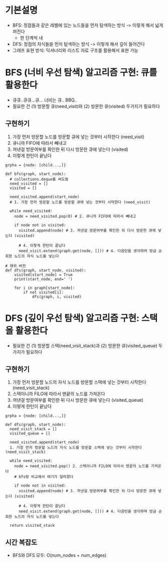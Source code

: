 # 기본설명

- BFS: 정점들과 같은 레벨에 있는 노드들을 먼저 탐색하는 방식 -> 이렇게 해서 넓게 퍼진다
  - 한 단계씩 내
- DFS: 정점의 자식들을 먼저 탐색하는 방식 -> 이렇게 해서 깊이 들어간다
- 그래프 표현 방식: 딕셔너리와 리스트 자료 구조를 활용해서 표현 가능

# BFS (너비 우선 탐색) 알고리즘 구현: 큐를 활용한다 
- 큐큐..큐큐...큐... 너비는 큐.. BBQ..
- 필요한 건 (1) 방문할 큐(need_visit)와 (2) 방문한 큐(visited) 두가지가 필요하다

## 구현하기
1. 가장 먼저 방문할 노드를 방문할 큐에 넣는 것부터 시작한다 (need_visit)
2. 큐니까 FIFO에 따라서 빼내고
3. 꺼낸걸 방문여부를 확인한 뒤 다시 방문한 큐에 넣는다 (visited)
4. 이렇게 한턴이 끝났다

```
grpha = {node: [child...,]}

def bfs(graph, start_node):
  # collections.deque를 써도됨
  need_visited = []
  visited = []
  
  need_visited.append(start_node)
  # 1. 가장 먼저 방문할 노드를 방문할 큐에 넣는 것부터 시작한다 (need_visit)

  while need_visited:
    node = need_visited.pop(0) # 2. 큐니까 FIFO에 따라서 빼내고
    
    if node not in visited:
      visited.append(node) # 3. 꺼낸걸 방문여부를 확인한 뒤 다시 방문한 큐에 넣는다 (visited)
      
      # 4. 이렇게 한턴이 끝났다
      need_visit.extend(graph.get(node, [])) # 4. 다음턴을 생각하며 방금 순회한 노드의 자식 노드를 넣는다
```

```
# 재귀 버전
def dfs(graph, start_node, visited):
    visited[start_node] = True
    print(start_node, end=' ')
    
    for i in graph[start_node]:
        if not visited[i]:
            dfs(graph, i, visited)

```

# DFS (깊이 우선 탐색) 알고리즘 구현: 스택을 활용한다
- 필요한 건 (1) 방문할 스택(need_visit_stack)과 (2) 방문한 큐(visited_queue) 두가지가 필요하다

## 구현하기
1. 가장 먼저 방문할 노드의 자식 노드를 방문할 스택에 넣는 것부터 시작한다 (need_visit_stack) 
2. 스택이니까 FILO에 따라서 맨끝의 노드를 가져온다
3. 꺼낸걸 방문여부를 확인한 뒤 다시 방문한 큐에 넣는다 (visited_queue)
4. 이렇게 한턴이 끝났다


```
grpha = {node: [child...,]}

def dfs(graph, start_node):
  need_visit_stack = []
  visited_queue = []
  
  need_visited.append(start_node)
  1. 가장 먼저 방문할 노드의 자식 노드를 방문할 스택에 넣는 것부터 시작한다 (need_visit_stack) 

  while need_visited:
    node = need_visited.pop() 2. 스택이니까 FILO에 따라서 맨끝의 노드를 가져온다
    # bfs랑 비교해서 여기가 달라졌다
    
    if node not in visited:
      visited.append(node) # 3. 꺼낸걸 방문여부를 확인한 뒤 다시 방문한 큐에 넣는다 (visited)
      
      # 4. 이렇게 한턴이 끝났다
      need_visit.extend(graph.get(node, [])) # 4. 다음턴을 생각하며 방금 순회한 노드의 자식 노드를 넣는다
      
  return visited_stack
```


## 시간 복잡도
- BFS와 DFS 모두: O(num_nodes + num_edges)

